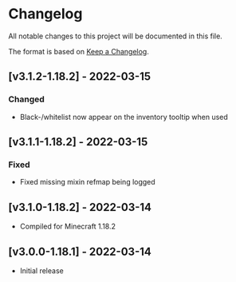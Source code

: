 # Changelog
All notable changes to this project will be documented in this file.

The format is based on [Keep a Changelog].

## [v3.1.2-1.18.2] - 2022-03-15
### Changed
- Black-/whitelist now appear on the inventory tooltip when used

## [v3.1.1-1.18.2] - 2022-03-15
### Fixed
- Fixed missing mixin refmap being logged

## [v3.1.0-1.18.2] - 2022-03-14
- Compiled for Minecraft 1.18.2

## [v3.0.0-1.18.1] - 2022-03-14
- Initial release

[Keep a Changelog]: https://keepachangelog.com/en/1.0.0/

